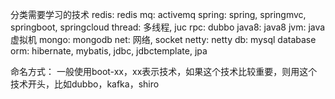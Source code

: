 分类需要学习的技术
redis: redis
mq: activemq
spring: spring, springmvc, springboot, springcloud
thread: 多线程, juc
rpc: dubbo
java8: java8
jvm: java虚拟机
mongo: mongodb
net: 网络, socket
netty: netty
db: mysql
database orm: hibernate, mybatis, jdbc, jdbctemplate, jpa


命名方式：
一般使用boot-xx，xx表示技术，如果这个技术比较重要，则用这个技术开头，比如dubbo，kafka，shiro